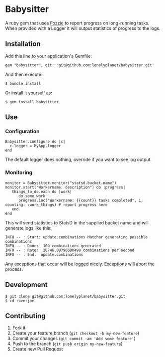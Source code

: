 # Babysitter

A ruby gem that uses [Fozzie](http://github.com/lonelyplanet/fozzie) to report progress on long-running tasks.
When provided with a Logger it will output statistics of progress to the logs.

## Installation

Add this line to your application's Gemfile:

    gem "babysitter", git: 'git@github.com:lonelyplanet/babysitter.git'

And then execute:

    $ bundle install

Or install it yourself as:

    $ gem install babysitter

## Use


### Configuration

    Babysitter.configure do |c|
      c.logger = MyApp.logger
    end

The default logger does nothing, override if you want to see log output.

### Monitoring

    monitor = Babysitter.monitor("statsd.bucket.name")
    monitor.start("Workername: description") do |progress|
       things_to_do.each do |work|
          do_some work
          progress.inc("Workername: {{count}} tasks completed", 1, counting: :work_things) # report progress here
       end
    end


This will send statistics to StatsD in the supplied bucket name and will generate logs like this:


    INFO -- : Start: update.combinations Matcher generating possible combinations
    INFO -- : Done:  100 combinations generated
    INFO -- : Rate:  20746.88796680498 combinations per second
    INFO -- : End:  update.combinations


Any exceptions that occur will be logged nicely. Exceptions will abort the process.

## Development

    $ git clone git@github.com:lonelyplanet/babysitter.git
    $ cd roverjoe

## Contributing

1. Fork it
2. Create your feature branch (`git checkout -b my-new-feature`)
3. Commit your changes (`git commit -am 'Add some feature'`)
4. Push to the branch (`git push origin my-new-feature`)
5. Create new Pull Request

